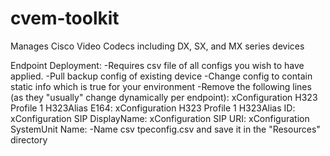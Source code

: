 # cvem-toolkit

Manages Cisco Video Codecs including DX, SX, and MX series devices


Endpoint Deployment:
-Requires csv file of all configs you wish to have applied.
  -Pull backup config of existing device
  -Change config to contain static info which is true for your environment
  -Remove the following lines (as they "usually" change dynamically per endpoint):
    xConfiguration H323 Profile 1 H323Alias E164:
    xConfiguration H323 Profile 1 H323Alias ID:
    xConfiguration SIP DisplayName:
    xConfiguration SIP URI:
    xConfiguration SystemUnit Name:
  -Name csv tpeconfig.csv and save it in the "Resources" directory
